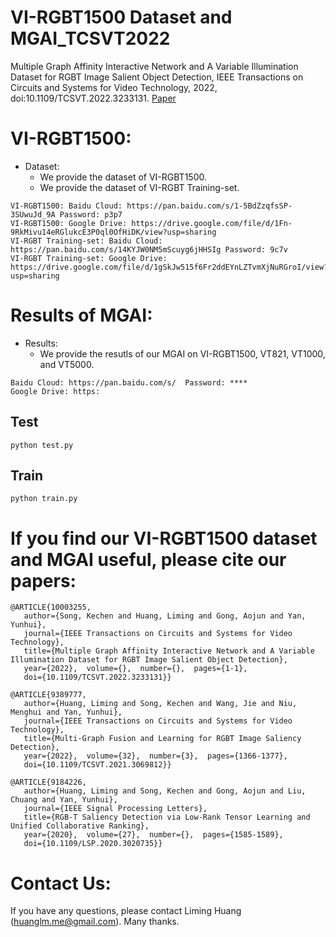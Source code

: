 # VI-RGBT1500 Dataset and MGAI_TCSVT2022
Multiple Graph Affinity Interactive Network and A Variable Illumination Dataset for RGBT Image Salient Object Detection, IEEE Transactions on Circuits and Systems for Video Technology, 2022, doi:10.1109/TCSVT.2022.3233131. [Paper](https://ieeexplore.ieee.org/document/10003255) 

# VI-RGBT1500:
* Dataset:
  - We provide the dataset of VI-RGBT1500. 
  - We provide the dataset of VI-RGBT Training-set. 
```
VI-RGBT1500: Baidu Cloud: https://pan.baidu.com/s/1-5BdZzqfsSP-3SUwuJd_9A Password: p3p7
VI-RGBT1500: Google Drive: https://drive.google.com/file/d/1Fn-9RkMivu14eRGlukcE3P0ql0OfHiDK/view?usp=sharing
VI-RGBT Training-set: Baidu Cloud: https://pan.baidu.com/s/14KYJW0NM5mScuyg6jHHSIg Password: 9c7v
VI-RGBT Training-set: Google Drive: https://drive.google.com/file/d/1gSkJw515f6Fr2ddEYnLZTvmXjNuRGroI/view?usp=sharing
```

# Results of MGAI:
* Results:
  - We provide the resutls of our MGAI on VI-RGBT1500, VT821, VT1000, and VT5000. 
```
Baidu Cloud: https://pan.baidu.com/s/  Password: ****
Google Drive: https:
```

## Test
```
python test.py
```
## Train
```
python train.py
```

# If you find our VI-RGBT1500 dataset and MGAI useful, please cite our papers:

    @ARTICLE{10003255,  
       author={Song, Kechen and Huang, Liming and Gong, Aojun and Yan, Yunhui},  
       journal={IEEE Transactions on Circuits and Systems for Video Technology},   
       title={Multiple Graph Affinity Interactive Network and A Variable Illumination Dataset for RGBT Image Salient Object Detection},  
       year={2022},  volume={},  number={},  pages={1-1},  
       doi={10.1109/TCSVT.2022.3233131}}
       
    @ARTICLE{9389777, 
       author={Huang, Liming and Song, Kechen and Wang, Jie and Niu, Menghui and Yan, Yunhui},  
       journal={IEEE Transactions on Circuits and Systems for Video Technology},   
       title={Multi-Graph Fusion and Learning for RGBT Image Saliency Detection},  
       year={2022},  volume={32},  number={3},  pages={1366-1377},  
       doi={10.1109/TCSVT.2021.3069812}}    
       
    @ARTICLE{9184226,  
       author={Huang, Liming and Song, Kechen and Gong, Aojun and Liu, Chuang and Yan, Yunhui},  
       journal={IEEE Signal Processing Letters},   
       title={RGB-T Saliency Detection via Low-Rank Tensor Learning and Unified Collaborative Ranking},   
       year={2020},  volume={27},  number={},  pages={1585-1589},  
       doi={10.1109/LSP.2020.3020735}}

# Contact Us:
If you have any questions, please contact Liming Huang (huanglm.me@gmail.com). Many thanks.
